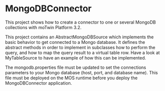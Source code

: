 MongoDBConnector
================
This project shows how to create a connector to one or several MongoDB collections with moTwin Platform 3.2. 

This project contains an AbstractMongoDBSource which implements the basic behavior to get connected to a Mongo database. It defines the abstract methods in order to implement in subclasses how to perform the query, and how to map the query result to a virtual table row. Have a look at MyTableSource to have an example of how this can be implemented.

The mongodb.properties file must be updated to set the connections parameters to your Mongo database (host, port, and database name). This file must be deployed on the MOS runtime before you deploy the MongoDBConnector application.

